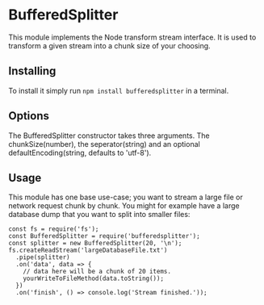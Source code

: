 # BufferedSplitter

This module implements the Node transform stream interface. It is used to transform
a given stream into a chunk size of your choosing.


## Installing
To install it simply run `npm install bufferedsplitter` in a terminal.


## Options
The BufferedSplitter constructor takes three arguments. The chunkSize(number), the seperator(string)
and an optional defaultEncoding(string, defaults to 'utf-8').


## Usage
This module has one base use-case; you want to stream a large file or network request chunk by chunk.
You might for example have a large database dump that you want to split into smaller files:
```
const fs = require('fs');
const BufferedSplitter = require('bufferedsplitter');
const splitter = new BufferedSplitter(20, '\n');
fs.createReadStream('largeDatabaseFile.txt')
  .pipe(splitter)
  .on('data', data => {
    // data here will be a chunk of 20 items.
    yourWriteToFileMethod(data.toString());
  })
  .on('finish', () => console.log('Stream finished.'));
```
